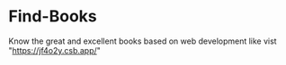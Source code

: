 # Find-Books
Know the great and excellent books based on web development like 
vist "https://jf4o2y.csb.app/"
